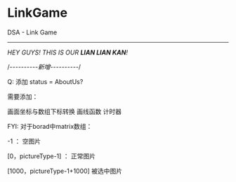 LinkGame
================

DSA - Link Game

----

*HEY GUYS! THIS IS OUR **LIAN LIAN KAN**!*


/*----------新增----------*/

Q:
添加 status = AboutUs?

需要添加：

画面坐标与数组下标转换
画线函数
计时器

FYI:
对于borad中matrix数组：

-1 ： 空图片

[0，pictureType-1] ： 正常图片

[1000，pictureType-1+1000] 被选中图片